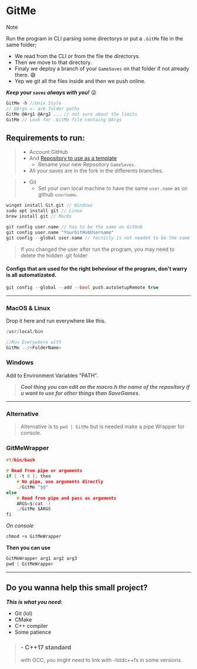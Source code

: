 # GitMe

> [!NOTE]
> Run the program in CLI parsing some directorys or put a `.GitMe` file in the same folder;
>
> - We read from the CLI or from the file the directorys.
> - Then we move to that directory.
> - Finaly we deploy a branch of your `GameSaves` on that folder if not already there. 😄
> - Yep we git all the files inside and then we push online.
>
> **_Keep your `saves` always with you!_** 😜

```c
GitMe -h //Unix Style
// @Args <- are folder paths
GitMe @Arg1 @Arg2 ... // not sure about the limits
GitMe // Look for .GitMe file containg @Args
```

## Requirements to run:

> - Account GitHub
> - And [Repository to use as a template](https://github.com/Raven-s-Soul/GitMeTemplate)
>   - Rename your new Repository `GameSaves`.
> - All your saves are in the fork in the differents branches.

> - Git
>   - Set your own local machine to have the same `user.name` as on github `username`.

```c
winget install Git.git // Windows
sudo apt install git // Linux
brew install git // MacOs
```

```c
git config user.name // has to be the same on GitHub
git config user.name "YourGitHubUsername"
git config --global user.name // tecnicly is not needed to be the same
```

> If you changed the user after run the program, you may need to delete the hidden .git folder

#### Configs that are used for the right beheviour of the program, don't warry is all automatizated.

```c
git config --global --add --bool push.autoSetupRemote true
```

---

### MacOS & Linux

Drop it here and run everywhere like this.

```c
/usr/local/bin

//Run Everywhere with
GitMe ../<FolderName>
```

### Windows

Add to Environment Variables "PATH".

> **_Cool thing you can edit on the macro.h the name of the repository if u want to use for other things than SaveGames._**

---

### Alternative

> Alternative is to `pwd | GitMe` but is needed make a pipe Wrapper for console.

### GitMeWrapper

```c
#!/bin/bash

# Read from pipe or arguments
if [ -t 0 ]; then
    # No pipe, use arguments directly
    ./GitMe "$@"
else
    # Read from pipe and pass as arguments
    ARGS=$(cat -)
    ./GitMe $ARGS
fi
```

_On console_

```c
chmod +x GitMeWrapper
```

**Then you can use**

```c
GitMeWrapper arg1 arg2 arg3
pwd | GitMeWrapper
```

---

## Do you wanna help this small project?

**_This is what you need:_**

- Git (lol)
- CMake
- C++ compiler
- Some patience

> ### <filesystem> - C++17 standard
>
> with GCC, you might need to link with -lstdc++fs in some versions.
